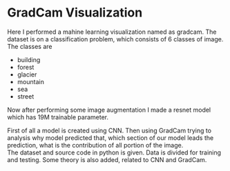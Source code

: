 # GradCam Visualization

Here I performed a mahine learning visualization named as gradcam. The dataset is on a classification problem, which consists of 6 classes of image. The classes are    
+ building
+ forest
+ glacier
+ mountain
+ sea
+ street     

Now after performing some image augmentation I made a resnet model which has 19M trainable parameter. 
 

First of all a model is created using CNN. Then using GradCam trying to analysis why model predicted that, which section of our model leads the prediction, what is  the contribution of all portion of the image.    
The dataset and source code in python is given. Data is divided for training and testing. Some theory is also added, related to CNN and GradCam.
